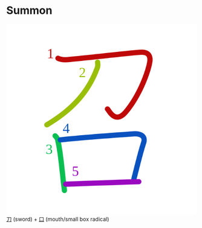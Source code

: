 # Summon
![53ec](../kanji-colorize/53ec.svg)
[刀](刀.md) (sword) + [口](口.md) (mouth/small box radical) 